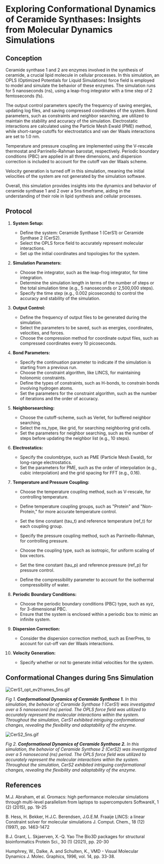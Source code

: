 # Exploring Conformational Dynamics of Ceramide Synthases: Insights from Molecular Dynamics Simulations
## Conception
Ceramide synthase 1 and 2 are enzymes involved in the synthesis of ceramide, a crucial lipid molecule in cellular processes. In this simulation, an OPLS (Optimized Potentials for Liquid Simulations) force field is employed to model and simulate the behavior of these enzymes. The simulation runs for 5 nanoseconds (ns), using a leap-frog integrator with a time step of 2 femtoseconds (fs).

The output control parameters specify the frequency of saving energies, updating log files, and saving compressed coordinates of the system. Bond parameters, such as constraints and neighbor searching, are utilized to maintain the stability and accuracy of the simulation. Electrostatic interactions are calculated using the Particle Mesh Ewald (PME) method, while short-range cutoffs for electrostatics and van der Waals interactions are set to 1.0 nm.

Temperature and pressure coupling are implemented using the V-rescale thermostat and Parrinello-Rahman barostat, respectively. Periodic boundary conditions (PBC) are applied in all three dimensions, and dispersion correction is included to account for the cutoff van der Waals scheme.

Velocity generation is turned off in this simulation, meaning the initial velocities of the system are not generated by the simulation software.

Overall, this simulation provides insights into the dynamics and behavior of ceramide synthase 1 and 2 over a 5ns timeframe, aiding in the understanding of their role in lipid synthesis and cellular processes.

## Protocol
1. **System Setup:**
   - Define the system: Ceramide Synthase 1 (CerS1) or Ceramide Synthase 2 (CerS2).
   - Select the OPLS force field to accurately represent molecular interactions.
   - Set up the initial coordinates and topologies for the system.

2. **Simulation Parameters:**
   - Choose the integrator, such as the leap-frog integrator, for time integration.
   - Determine the simulation length in terms of the number of steps or the total simulation time (e.g., 5 nanoseconds or 2,500,000 steps).
   - Specify the time step (e.g., 0.002 picoseconds) to control the accuracy and stability of the simulation.

3. **Output Control:**
   - Define the frequency of output files to be generated during the simulation.
   - Select the parameters to be saved, such as energies, coordinates, velocities, and forces.
   - Choose the compression method for coordinate output files, such as compressed coordinates every 10 picoseconds.

4. **Bond Parameters:**
   - Specify the continuation parameter to indicate if the simulation is starting from a previous run.
   - Choose the constraint algorithm, like LINCS, for maintaining holonomic constraints.
   - Define the types of constraints, such as H-bonds, to constrain bonds involving hydrogen atoms.
   - Set the parameters for the constraint algorithm, such as the number of iterations and the order of accuracy.

5. **Neighborsearching:**
   - Choose the cutoff-scheme, such as Verlet, for buffered neighbor searching.
   - Select the ns_type, like grid, for searching neighboring grid cells.
   - Set the parameters for neighbor searching, such as the number of steps before updating the neighbor list (e.g., 10 steps).

6. **Electrostatics:**
   - Specify the coulombtype, such as PME (Particle Mesh Ewald), for long-range electrostatics.
   - Set the parameters for PME, such as the order of interpolation (e.g., cubic interpolation) and the grid spacing for FFT (e.g., 0.16).

7. **Temperature and Pressure Coupling:**
   - Choose the temperature coupling method, such as V-rescale, for controlling temperature.
   - Define temperature coupling groups, such as "Protein" and "Non-Protein," for more accurate temperature control.
   - Set the time constant (tau_t) and reference temperature (ref_t) for each coupling group.

   - Specify the pressure coupling method, such as Parrinello-Rahman, for controlling pressure.
   - Choose the coupling type, such as isotropic, for uniform scaling of box vectors.
   - Set the time constant (tau_p) and reference pressure (ref_p) for pressure control.
   - Define the compressibility parameter to account for the isothermal compressibility of water.

8. **Periodic Boundary Conditions:**
   - Choose the periodic boundary conditions (PBC) type, such as xyz, for 3-dimensional PBC.
   - Ensure that the system is enclosed within a periodic box to mimic an infinite system.

9. **Dispersion Correction:**
   - Consider the dispersion correction method, such as EnerPres, to account for cut-off van der Waals interactions.

10. **Velocity Generation:**
    - Specify whether or not to generate initial velocities for the system.

## Conformational Changes during 5ns Simulation

![CerS1_opt_ev2frames_5ns.gif](https://github.com/paulshamrat/230704_CerS/raw/8bab7cfd60246bc38c1f1c554f946e5cb530eff3/CerS1_opt_ev2frames_5ns.gif)

*Fig 1. **Conformational Dynamics of Ceramide Synthase 1.** In this simulation, the behavior of Ceramide Synthase 1 (CerS1) was investigated over a 5 nanosecond (ns) period. The OPLS force field was utilized to accurately represent the molecular interactions within the system. Throughout the simulation, CerS1 exhibited intriguing conformational changes, revealing the flexibility and adaptability of the enzyme.*

![CerS2_5ns.gif](https://github.com/paulshamrat/230704_CerS/raw/8bab7cfd60246bc38c1f1c554f946e5cb530eff3/CerS2_5ns.gif)

*Fig 2. **Conformational Dynamics of Ceramide Synthase 2.** In this simulation, the behavior of Ceramide Synthase 2 (CerS2) was investigated over a 5 nanosecond (ns) period. The OPLS force field was utilized to accurately represent the molecular interactions within the system. Throughout the simulation, CerS2 exhibited intriguing conformational changes, revealing the flexibility and adaptability of the enzyme.*


## References

M.J. Abraham, et al.
Gromacs: high performance molecular simulations through multi-level parallelism from laptops to supercomputers
SoftwareX, 1 (2) (2015), pp. 19-25

B. Hess, H. Bekker, H.J.C. Berendsen, J.G.E.M. Fraaije
LINCS: a linear Constraint solver for molecular simulations
J. Comput. Chem., 18 (12) (1997), pp. 1463-1472


B.J. Grant, L. Skjaerven, X.-Q. Yao
The Bio3D packages for structural bioinformatics
Protein Sci., 30 (1) (2021), pp. 20-30

Humphrey, W., Dalke, A. and Schulten, K., 
VMD - Visual Molecular Dynamics
J. Molec. Graphics, 1996, vol. 14, pp. 33-38.